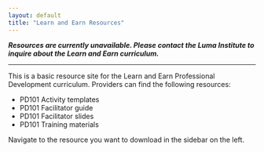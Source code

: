 ```yaml
---
layout: default
title: "Learn and Earn Resources"
---
```


***Resources are currently unavailable. Please contact the Luma Institute to inquire about the Learn and Earn curriculum.***

-------

This is a basic resource site for the Learn and Earn Professional Development curriculum. Providers can find the following resources:

- PD101 Activity templates
- PD101 Facilitator guide
- PD101 Facilitator slides
- PD101 Training materials

Navigate to the resource you want to download in the sidebar on the left.
